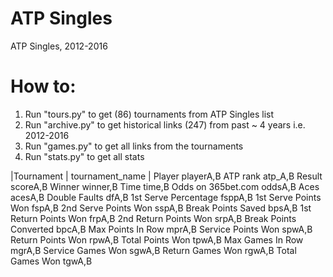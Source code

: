 # ATP Singles
ATP Singles, 2012-2016

# How to:

1. Run "tours.py" to get (86) tournaments from ATP Singles list
2. Run "archive.py" to get historical links (247) from past ~ 4 years i.e. 2012-2016
3. Run "games.py" to get all links from the tournaments
4. Run "stats.py" to get all stats


|Tournament |	tournament_name |
Player	playerA,B
ATP rank	atp_A,B
Result	scoreA,B
Winner	winner,B
Time	time,B
Odds on 365bet.com	oddsA,B
Aces	acesA,B
Double Faults	dfA,B
1st Serve Percentage	fsppA,B
1st Serve Points Won	fspA,B
2nd Serve Points Won	sspA,B
Break Points Saved	bpsA,B
1st Return Points Won	frpA,B
2nd Return Points Won	srpA,B
Break Points Converted	bpcA,B
Max Points In Row	mprA,B
Service Points Won	spwA,B
Return Points Won	rpwA,B
Total Points Won	tpwA,B
Max Games In Row	mgrA,B
Service Games Won	sgwA,B
Return Games Won	rgwA,B
Total Games Won	tgwA,B

